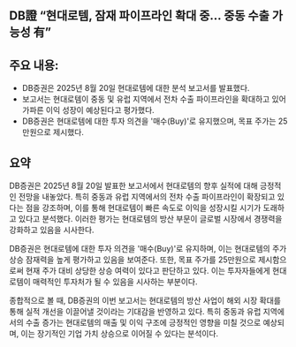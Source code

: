 ## DB證 “현대로템, 잠재 파이프라인 확대 중… 중동 수출 가능성 有”

## 주요 내용:
*   DB증권은 2025년 8월 20일 현대로템에 대한 분석 보고서를 발표했다.
*   보고서는 현대로템이 중동 및 유럽 지역에서 전차 수출 파이프라인을 확대하고 있어 가파른 이익 성장이 예상된다고 평가했다.
*   DB증권은 현대로템에 대한 투자 의견을 '매수(Buy)'로 유지했으며, 목표 주가는 25만원으로 제시했다.

## 요약
DB증권은 2025년 8월 20일 발표한 보고서에서 현대로템의 향후 실적에 대해 긍정적인 전망을 내놓았다. 특히 중동과 유럽 지역에서의 전차 수출 파이프라인이 확장되고 있다는 점을 강조하며, 이를 통해 현대로템이 빠른 속도로 이익을 성장시킬 시기가 도래하고 있다고 분석했다. 이러한 평가는 현대로템의 방산 부문이 글로벌 시장에서 경쟁력을 강화하고 있음을 시사한다.

DB증권은 현대로템에 대한 투자 의견을 '매수(Buy)'로 유지하며, 이는 현대로템의 주가 상승 잠재력을 높게 평가하고 있음을 보여준다. 또한, 목표 주가를 25만원으로 제시함으로써 현재 주가 대비 상당한 상승 여력이 있다고 판단하고 있다. 이는 투자자들에게 현대로템이 매력적인 투자처가 될 수 있음을 시사하는 부분이다.

종합적으로 볼 때, DB증권의 이번 보고서는 현대로템의 방산 사업이 해외 시장 확대를 통해 실적 개선을 이끌어낼 것이라는 기대감을 반영하고 있다. 특히 중동과 유럽 지역에서의 수출 증가는 현대로템의 매출 및 이익 구조에 긍정적인 영향을 미칠 것으로 예상되며, 이는 장기적인 기업 가치 상승으로 이어질 수 있다는 분석이다.